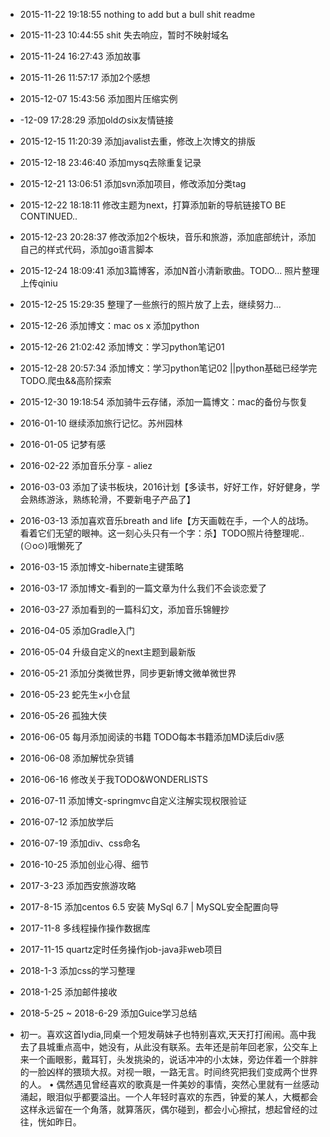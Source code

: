 
- 2015-11-22 19:18:55 nothing to add but a bull shit readme

- 2015-11-23 10:44:55 shit 失去响应，暂时不映射域名

- 2015-11-24 16:27:43 添加故事

- 2015-11-26 11:57:17 添加2个感想

- 2015-12-07 15:43:56 添加图片压缩实例

- -12-09 17:28:29 添加oldのsix友情链接

- 2015-12-15 11:20:39 添加javalist去重，修改上次博文的排版

- 2015-12-18 23:46:40 添加mysq去除重复记录

- 2015-12-21 13:06:51 添加svn添加项目，修改添加分类tag

- 2015-12-22 18:18:11 修改主题为next，打算添加新的导航链接TO BE CONTINUED..

- 2015-12-23 20:28:37 修改添加2个板块，音乐和旅游，添加底部统计，添加自己的样式代码，添加go语言脚本

- 2015-12-24 18:09:41 添加3篇博客，添加N首小清新歌曲。TODO... 照片整理上传qiniu

- 2015-12-25 15:29:35 整理了一些旅行的照片放了上去，继续努力...

- 2015-12-26 添加博文：mac os x 添加python

- 2015-12-26 21:02:42 添加博文：学习python笔记01

- 2015-12-28 20:57:34 添加博文：学习python笔记02 ||python基础已经学完 TODO.爬虫&&高阶探索

- 2015-12-30 19:18:54 添加骑牛云存储，添加一篇博文：mac的备份与恢复

- 2016-01-10 继续添加旅行记忆。苏州园林
	  
- 2016-01-05 记梦有感

- 2016-02-22 添加音乐分享 - aliez

- 2016-03-03 添加了读书板块，2016计划【多读书，好好工作，好好健身，学会熟练游泳，熟练轮滑，不要新电子产品了】

- 2016-03-13 添加喜欢音乐breath and life【方天画戟在手，一个人的战场。看着它们无望的眼神。这一刻心头只有一个字：杀】TODO照片待整理呢..(⊙o⊙)哦懒死了

- 2016-03-15 添加博文-hibernate主键策略  

- 2016-03-17 添加博文-看到的一篇文章为什么我们不会谈恋爱了

- 2016-03-27 添加看到的一篇科幻文，添加音乐锦鲤抄

- 2016-04-05 添加Gradle入门

- 2016-05-04 升级自定义的next主题到最新版     

- 2016-05-21 添加分类微世界，同步更新博文微单微世界

- 2016-05-23 蛇先生×小仓鼠

- 2016-05-26 孤独大侠 

- 2016-06-05 每月添加阅读的书籍 TODO每本书籍添加MD读后div感

- 2016-06-08 添加解忧杂货铺

- 2016-06-16 修改关于我TODO&WONDERLISTS

- 2016-07-11 添加博文-springmvc自定义注解实现权限验证

- 2016-07-12 添加放学后

- 2016-07-19 添加div、css命名

- 2016-10-25 添加创业心得、细节

- 2017-3-23  添加西安旅游攻略

- 2017-8-15  添加centos 6.5 安装 MySql 6.7 | MySQL安全配置向导

- 2017-11-8  多线程操作操作数据库

- 2017-11-15  quartz定时任务操作job-java非web项目

- 2018-1-3  添加css的学习整理

- 2018-1-25  添加邮件接收

- 2018-5-25 ~ 2018-6-29 添加Guice学习总结
- 初一。喜欢这首lydia,同桌一个短发萌妹子也特别喜欢,天天打打闹闹。高中我去了县城重点高中，她没有，从此没有联系。去年还是前年回老家，公交车上来一个画眼影，戴耳钉，头发挑染的，说话冲冲的小太妹，旁边伴着一个胖胖的一脸凶样的猥琐大叔。对视一眼，一路无言。时间终究把我们变成两个世界的人。 • 偶然遇见曾经喜欢的歌真是一件美妙的事情，突然心里就有一丝感动涌起，眼泪似乎都要溢出。一个人年轻时喜欢的东西，钟爱的某人，大概都会这样永远留在一个角落，就算落灰，偶尔碰到，都会小心擦拭，想起曾经的过往，恍如昨日。